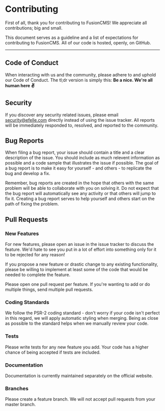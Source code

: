# Contributing
First of all, thank you for contributing to FusionCMS! We appreciate all contributions; big and small.

This document serves as a guideline and a list of expectations for contributing to FusionCMS. All of our code is hosted, openly, on GitHub.

---

## Code of Conduct
When interacting with us and the community, please adhere to and uphold our Code of Conduct. The tl;dr version is simply this: **Be a nice. We're all human here ✌️**

## Security
If you discover any security related issues, please email security@efelle.com directly instead of using the issue tracker. All reports will be immediately responded to, resolved, and reported to the community.

## Bug Reports
When filing a bug report, your issue should contain a title and a clear description of the issue. You should include as much relevent information as possible and a code sample that illustrates the issue if possible. The goal of a bug report is to make it easy for yourself - and others - to replicate the bug and develop a fix.

Remember, bug reports are created in the hope that others with the same problem will be able to collaborate with you on solving it. Do not expect that the bug report will automatically see any activity or that others will jump to fix it. Creating a bug report serves to help yourself and others start on the path of fixing the problem.

## Pull Requests

### New Features
For new features, please open an issue in the issue tracker to discuss the feature. We'd hate to see you put in a lot of effort into something only for it to be rejected for any reason!

If you propose a new feature or drastic change to any existing functionality, please be willing to implement at least some of the code that would be needed to complete the feature.

Please open one pull request per feature. If you're wanting to add or do multiple things, send multiple pull requests.

### Coding Standards
We follow the PSR-2 coding standard - don't worry if your code isn't perfect in this regard, we will apply automatic styling when merging. Being as close as possible to the standard helps when we manually review your code.

### Tests
Please write tests for any new feature you add. Your code has a higher chance of being accepted if tests are included.

### Documentation
Documentation is currently maintained separately on the official website.

### Branches
Please create a feature branch. We will not accept pull requests from your master branch.
